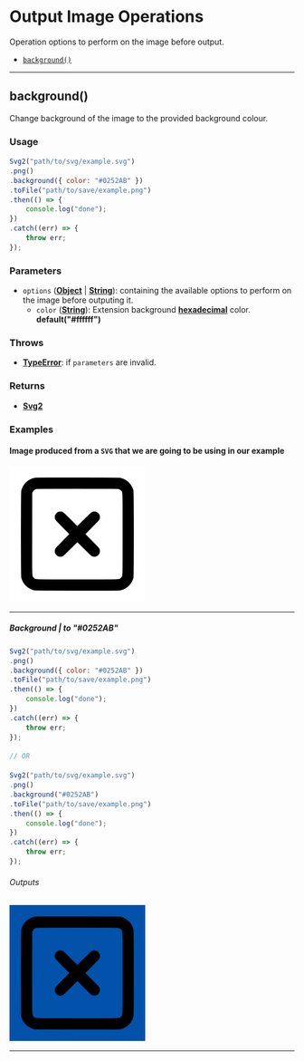 # Output Image Operations

Operation options to perform on the image before output.

- [`background()`](#output-image-background)

---

<a id="output-image-background"></a>

## background()

Change background of the image to the provided background colour.

### Usage

```js
Svg2("path/to/svg/example.svg")
.png()
.background({ color: "#0252AB" })
.toFile("path/to/save/example.png")
.then(() => {
    console.log("done");
})
.catch((err) => {
    throw err;
});
```

### Parameters

- `options` ([**Object**](https://developer.mozilla.org/en-US/docs/Web/JavaScript/Reference/Global_Objects/Object) | [**String**](https://developer.mozilla.org/docs/Web/JavaScript/Reference/Global_Objects/String)): containing the available options to perform on the image before outputing it.
    - `color` ([**String**](https://developer.mozilla.org/docs/Web/JavaScript/Reference/Global_Objects/String)): Extension background **[hexadecimal](https://en.wikipedia.org/wiki/Web_colors#Hex_triplet)** color. **default("#ffffff")**

### Throws

- [**TypeError**](https://developer.mozilla.org/en-US/docs/Web/JavaScript/Reference/Global_Objects/TypeError): if `parameters` are invalid.

### Returns

- [**Svg2**](basic-usage/svg2-constructor)

### Examples

#### Image produced from a `SVG` that we are going to be using in our example

![background-none](../images/output/background/background-none.png)

---

##### Background | to "#0252AB"

```js
Svg2("path/to/svg/example.svg")
.png()
.background({ color: "#0252AB" })
.toFile("path/to/save/example.png")
.then(() => {
    console.log("done");
})
.catch((err) => {
    throw err;
});

// OR

Svg2("path/to/svg/example.svg")
.png()
.background("#0252AB")
.toFile("path/to/save/example.png")
.then(() => {
    console.log("done");
})
.catch((err) => {
    throw err;
});
```

###### Outputs

![background-blue](../images/output/background/background-blue.png)

---
